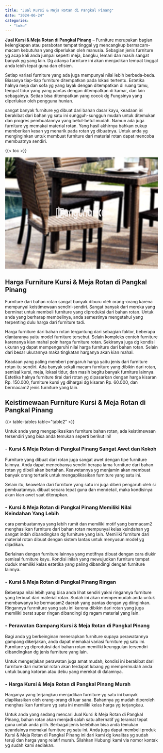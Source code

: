 ```yaml
---
title: "Jual Kursi & Meja Rotan di Pangkal Pinang"
date: "2024-06-24"
categories: 
  - "toko"
---
```


**Jual Kursi & Meja Rotan di Pangkal Pinang** – Furniture merupakan bagian kelengkapan atau perabotan tempat tinggal yg mencangkup bermacam-macam kebutuhan yang diperlukan oleh manusia. Sebagian jenis furniture yg acap kali anda jumpai seperti meja, bangku, lemari dan masih sangat banyak yg yang lain. Dg adanya furniture ini akan menjadikan tempat tinggal anda lebih tepat guna dan efisien.

Setiap variasi furniture yang ada juga mempunyai nilai lebih berbeda-beda. Biasanya tiap-tiap furniture ditempatkan pada lokasi tertentu. Estetika halnya meja dan sofa yg yang layak dengan ditempatkan di ruang tamu, tempat tidur yang yang pantas dengan ditempatkan di kamar, dan lain sebagainya. Setiap bisa ditempatkan yang cocok dg Fungsinya yang diperlukan oleh pengguna hunian.

sangat banyak furniture yg dibuat dari bahan dasar kayu, keadaan ini berakibat dari bahan yg satu ini sungguh-sungguh mudah untuk ditemukan dan progres pembuatannya yang betul-betul mudah. Namun ada juga furniture yg memakai material rotan. Yang hasil akhirnya bahkan cukup memberikan kesan yg menarik pada rotan yg dibuatnya. Untuk anda yg menginginkan untuk membuat furniture dari material rotan dapat mencoba membuatnya sendiri.

{{< toc >}}

![Jual Kursi & Meja Rotan di Pangkal Pinang](/images/kursi-meja-rotan-murah12.png)

## Harga Furniture Kursi & Meja Rotan di Pangkal Pinang

Furniture dari bahan rotan sangat banyak diburu oleh orang-orang karena mempunyai keistimewaan sendiri-sendiri. Sangat banyak dari mereka yang berminat untuk membeli furniture yang diproduksi dari bahan rotan. Untuk anda yang berharap membelinya, anda semestinya mengetahui yang terpenting dulu harga dari furniture tadi.

Harga furniture dari bahan rotan tergantung dari sebagian faktor, beberapa diantaranya yaitu model furniture tersebut. Selain kompleks contoh furniture karenanya kian mahal poin harga furniture rotan. Sekiranya juga dg kondisi ukuran yg dapat mempengaruhi nilai harga furniture dari bahan rotan. Selain dari besar ukurannya maka tingkatan harganya akan kian mahal.

Keadaan yang paling memberi pengaruh harga yaitu jenis dari furniture rotan itu sendiri. Ada banyak sekali macam furniture yang dibikin dari rotan, semisal kursi, meja, lokasi tidur, dan masih begitu banyak furniture lainnya. Estetika halnya furniture tirai dari rotan yg dipasarkan dengan harga kisaran Rp. 150.000, furniture kursi yg dihargai dg kisaran Rp. 60.000, dan bermacam2 jenis furniture yang lain.

## Keistimewaan Furniture Kursi & Meja Rotan di Pangkal Pinang

{{< table-tables table="table2" >}}

Untuk anda yang mengaplikasikan furniture bahan rotan, ada keistimewaan tersendiri yang bisa anda temukan seperti berikut ini!

### \- Kursi & Meja Rotan di Pangkal Pinang Sangat Awet dan Kokoh

Furniture yang dibuat dari rotan juga sangat awet dengan tipe furniture lainnya. Anda dapat mencobanya sendiri berapa lama furniture dari bahan rotan yg dibeli akan bertahan. Keawetannya yg menjamin akan membuat banyak orang tertarik untuk mengaplikasikan furniture yang satu ini.

Selain itu, keawetan dari furniture yang satu ini juga diberi pengaruh oleh si pembuatannya. dibuat secara tepat guna dan mendetail, maka kondisinya akan kian awet saat diterapkan.

### \- Kursi & Meja Rotan di Pangkal Pinang Memiliki Nilai Keindahan Yang Lebih

cara pembuatannya yang lebih rumit dan memiliki motif yang bermacam2 menghasilkan furniture dari bahan rotan mempunyai kelas keindahan yg sangat indah dibandingkan dg furniture yang lain. Memiliki furniture dari material rotan dibuat dengan sistem lantas untuk menyusun model yg dijadikan.

Berlainan dengan furniture lainnya yang motifnya dibuat dengan cara diukir semisal furniture kayu. Kondisi inilah yang mewujudkan furniture tempat duduk memiliki kelas estetika yang paling dibandingi dengan furniture lainnya.

### \- Kursi & Meja Rotan di Pangkal Pinang Ringan

Beberapa nilai lebih yang bisa anda lihat sendiri yakni ringannya furniture yang terbuat dari material rotan. Sudah ini akan mempermudah anda untuk membawanya ke bermacam2 daerah yang pantas dengan yg diinginkan. Ringannya funrniture yang satu ini karena dibikin dari rotan yang juga memiliki berat super ringan dibandingi dg ragam material yang lain.

### \- Perawatan Gampang Kursi & Meja Rotan di Pangkal Pinang

Bagi anda yg berkeinginan menerapkan furniture supaya perawatannya gampang dikerjakan, anda dapat memakai variasi furniture yg satu ini. Furniture yg diproduksi dari bahan rotan memiliki keunggulan tersendiri dibandingkan dg jenis furniture yang lain.

Untuk mengerjakan perawatan juga amat mudah, kondisi ini berakibat dari furniture dari material rotan akan terdapat lubang yg mempermudah anda untuk buang kotoran atau debu yang merekat di dalamnya.

### \- Harga Kursi & Meja Rotan di Pangkal Pinang Murah

Harganya yang terjangkau menjadikan furniture yg satu ini banyak diaplikasikan oleh orang-orang di luar sana. Bahannya yg mudah diperoleh menghasilkan furniture yg satu ini memiliki kelas harga yg terjangkau.

Untuk anda yang sedang mencari Jual Kursi & Meja Rotan di Pangkal Pinang, bahan rotan akan menjadi salah satu alternatif yg teramat tepat guna untuk anda pilih. Berbagai jenis kelebihan bisa anda temukan seandainya memakai furniture yg satu ini. Anda juga dapat membeli produk Kursi & Meja Rotan di Pangkal Pinang ini dari kami dg kwalitas yg sudah teruji dan harga yang relatif murah. Silahkan Hubungi kami via nomor kontak yg sudah kami sediakan.

